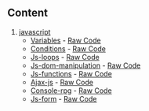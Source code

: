 ## Content

1.  [javascript]()
    * [Variables]() - [Raw Code]()
    * [Conditions]() - [Raw Code]()
    * [Js-loops]() - [Raw Code]()
    * [Js-dom-manipulation]() - [Raw Code]()
    * [Js-functions]() - [Raw Code]()
    * [Ajax-js]() - [Raw Code]()
    * [Console-rpg]() - [Raw Code]()
    * [Js-form]() - [Raw Code]()

